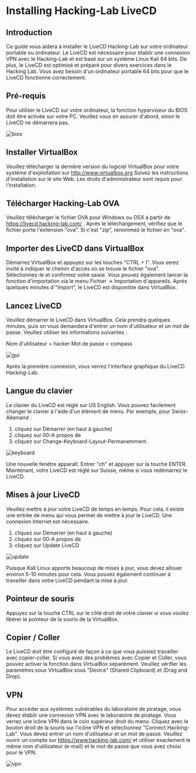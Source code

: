 # Installing Hacking-Lab LiveCD
## Introduction
Ce guide vous aidera à installer le LiveCD Hacking-Lab sur votre ordinateur portable ou ordinateur. Le LiveCD est nécessaire pour établir une connexion VPN avec le Hacking-Lab et est basé sur un système Linux Kali 64 bits. De plus, le LiveCD est optimisé et préparé pour divers exercices dans le Hacking Lab. Vous avez besoin d'un ordinateur portable 64 bits pour que le LiveCD fonctionne correctement.

## Pré-requis
Pour utiliser le LiveCD sur votre ordinateur, la fonction hyperviseur du BIOS doit être activée sur votre PC. Veuillez vous en assurer d'abord, sinon le LiveCD ne démarrera pas.

![bios](../img/bios.png)

## Installer VirtualBox
Veuillez télécharger la dernière version du logiciel VirtualBox pour votre système d'exploitation sur http://www.virtualbox.org Suivez les instructions d'installation sur le site Web. Les droits d'administrateur sont requis pour l'installation.

## Télécharger Hacking-Lab OVA
Veuillez télécharger le fichier OVA pour Windows ou OSX à partir de https://livecd.hacking-lab.com/ . Après le téléchargement, vérifiez que le fichier porte l'extension "ova". Si c'est "zip", renommez le fichier en "ova".

## Importer des LiveCD dans VirtualBox
Démarrez VirtualBox et appuyez sur les touches "CTRL + I". Vous serez invité à indiquer le chemin d'accès où se trouve le fichier "ova". Sélectionnez-le et confirmez votre saisie. Vous pouvez également lancer la fonction d'importation via le menu Fichier -> Importation d'appareils. Après quelques minutes d'"Import", le LiveCD est disponible dans VirtualBox.

## Lancez LiveCD
Veuillez démarrer le LiveCD dans VirtualBox. Cela prendra quelques minutes, puis on vous demandera d'entrer un nom d'utilisateur et un mot de passe. Veuillez utiliser les informations suivantes :

Nom d'utilisateur = hacker
Mot de passe = compass

![gui](../img/gui.png)

Après la première connexion, vous verrez l'interface graphique du LiveCD Hacking-Lab.

## Langue du clavier
Le clavier du LiveCD est réglé sur US English. Vous pouvez facilement changer le clavier à l'aide d'un élément de menu. Par exemple, pour Swiss-Allemand :

1. cliquez sur Démarrer (en haut à gauche)
2. cliquez sur 00-A propos de
3. cliquez sur Change-Keyboard-Layout-Permanemment.

![keyboard](../img/keyboard.png)

Une nouvelle fenêtre apparaît. Entrer "ch" et appuyer sur la touche ENTER. Maintenant, votre LiveCD est réglé sur Suisse, même si vous redémarrez le LiveCD.


## Mises à jour LiveCD
Veuillez mettre à jour votre LiveCD de temps en temps. Pour cela, il existe une entrée de menu qui vous permet de mettre à jour le LiveCD. Une connexion Internet est nécessaire.

1. cliquez sur Démarrer (en haut à gauche)
2. cliquez sur 00-A propos de
3. cliquez sur Update LiveCD

![update](../img/update.png)

Puisque Kali Linux apporte beaucoup de mises à jour, vous devez allouer environ 5-10 minutes pour cela. Vous pouvez également continuer à travailler dans votre LiveCD pendant la mise à jour.

## Pointeur de souris
Appuyez sur la touche CTRL sur le côté droit de votre clavier si vous voulez libérer le pointeur de la souris de la VirtualBox.

## Copier / Coller
Le LiveCD doit être configuré de façon à ce que vous puissiez travailler avec copier-coller. Si vous avez des problèmes avec Copier et Coller, vous pouvez activer la fonction dans VirtualBox séparément. Veuillez vérifier les paramètres sous VirtualBox sous "Device" (Shared Clipboard) et (Drag and Drop).

## VPN
Pour accéder aux systèmes vulnérables du laboratoire de piratage, vous devez établir une connexion VPN avec le laboratoire de piratage. Vous verrez une icône VPN dans le coin supérieur droit du menu. Cliquez avec le bouton droit de la souris sur l'icône VPN et sélectionnez "Connect Hacking-Lab". Vous devez entrer un nom d'utilisateur et un mot de passe. Veuillez ouvrir un compte sur https://www.hacking-lab.com/ et utiliser exactement le même nom d'utilisateur (e-mail) et le mot de passe que vous avez choisi pour le VPN.

![vpn](../img/vpn.png)
